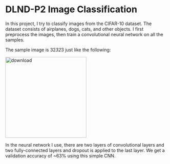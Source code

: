 # DLND-P2 Image Classification
In this project, I try to classify images from the CIFAR-10 dataset. The dataset consists of airplanes, dogs, cats, and other objects. I first preprocess the images, then train a convolutional neural network on all the samples. 

The sample image is 32*32*3 just like the following: 

<img width="253" alt="download" src="https://user-images.githubusercontent.com/24641283/31058462-f99314e4-a6c1-11e7-8553-df038928a931.png">

In the neural network I use, there are two layers of convolutional layers and two fully-connected layers and dropout is applied to the last layer. We get a validation accuracy of ~63% using this simple CNN. 
